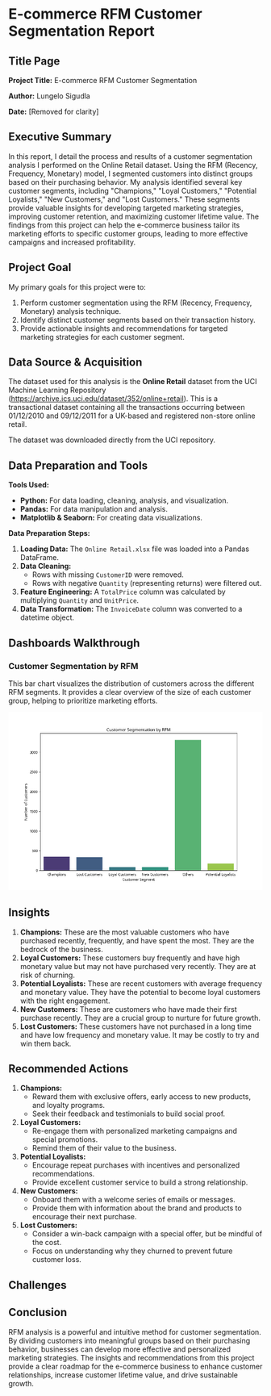 # E-commerce RFM Customer Segmentation Report

## Title Page

**Project Title:** E-commerce RFM Customer Segmentation

**Author:** Lungelo Sigudla

**Date:** [Removed for clarity]

## Executive Summary

In this report, I detail the process and results of a customer segmentation analysis I performed on the Online Retail dataset. Using the RFM (Recency, Frequency, Monetary) model, I segmented customers into distinct groups based on their purchasing behavior. My analysis identified several key customer segments, including "Champions," "Loyal Customers," "Potential Loyalists," "New Customers," and "Lost Customers." These segments provide valuable insights for developing targeted marketing strategies, improving customer retention, and maximizing customer lifetime value. The findings from this project can help the e-commerce business tailor its marketing efforts to specific customer groups, leading to more effective campaigns and increased profitability.

## Project Goal

My primary goals for this project were to:

1.  Perform customer segmentation using the RFM (Recency, Frequency, Monetary) analysis technique.
2.  Identify distinct customer segments based on their transaction history.
3.  Provide actionable insights and recommendations for targeted marketing strategies for each customer segment.

## Data Source & Acquisition

The dataset used for this analysis is the **Online Retail** dataset from the UCI Machine Learning Repository (https://archive.ics.uci.edu/dataset/352/online+retail). This is a transactional dataset containing all the transactions occurring between 01/12/2010 and 09/12/2011 for a UK-based and registered non-store online retail.

The dataset was downloaded directly from the UCI repository.

## Data Preparation and Tools

**Tools Used:**

*   **Python:** For data loading, cleaning, analysis, and visualization.
*   **Pandas:** For data manipulation and analysis.
*   **Matplotlib & Seaborn:** For creating data visualizations.

**Data Preparation Steps:**

1.  **Loading Data:** The `Online Retail.xlsx` file was loaded into a Pandas DataFrame.
2.  **Data Cleaning:**
    *   Rows with missing `CustomerID` were removed.
    *   Rows with negative `Quantity` (representing returns) were filtered out.
3.  **Feature Engineering:** A `TotalPrice` column was calculated by multiplying `Quantity` and `UnitPrice`.
4.  **Data Transformation:** The `InvoiceDate` column was converted to a datetime object.

## Dashboards Walkthrough



### Customer Segmentation by RFM

This bar chart visualizes the distribution of customers across the different RFM segments. It provides a clear overview of the size of each customer group, helping to prioritize marketing efforts.

![Customer Segmentation by RFM](./customer_segments.png)

## Insights

1.  **Champions:** These are the most valuable customers who have purchased recently, frequently, and have spent the most. They are the bedrock of the business.
2.  **Loyal Customers:** These customers buy frequently and have high monetary value but may not have purchased very recently. They are at risk of churning.
3.  **Potential Loyalists:** These are recent customers with average frequency and monetary value. They have the potential to become loyal customers with the right engagement.
4.  **New Customers:** These are customers who have made their first purchase recently. They are a crucial group to nurture for future growth.
5.  **Lost Customers:** These customers have not purchased in a long time and have low frequency and monetary value. It may be costly to try and win them back.

## Recommended Actions

1.  **Champions:**
    *   Reward them with exclusive offers, early access to new products, and loyalty programs.
    *   Seek their feedback and testimonials to build social proof.
2.  **Loyal Customers:**
    *   Re-engage them with personalized marketing campaigns and special promotions.
    *   Remind them of their value to the business.
3.  **Potential Loyalists:**
    *   Encourage repeat purchases with incentives and personalized recommendations.
    *   Provide excellent customer service to build a strong relationship.
4.  **New Customers:**
    *   Onboard them with a welcome series of emails or messages.
    *   Provide them with information about the brand and products to encourage their next purchase.
5.  **Lost Customers:**
    *   Consider a win-back campaign with a special offer, but be mindful of the cost.
    *   Focus on understanding why they churned to prevent future customer loss.

## Challenges



## Conclusion

RFM analysis is a powerful and intuitive method for customer segmentation. By dividing customers into meaningful groups based on their purchasing behavior, businesses can develop more effective and personalized marketing strategies. The insights and recommendations from this project provide a clear roadmap for the e-commerce business to enhance customer relationships, increase customer lifetime value, and drive sustainable growth.

